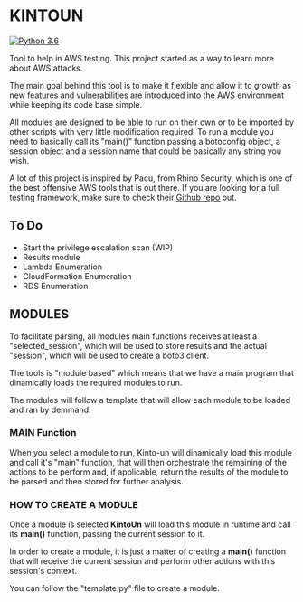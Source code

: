 # KINTOUN

[![Python 3.6](https://img.shields.io/badge/python-3.6-blue.svg)](https://www.python.org/downloads/release/python-360/)

Tool to help in AWS testing. This project started as a way to learn more about AWS attacks.

The main goal behind this tool is to make it flexible and allow it to growth as new features and vulnerabilities are introduced into the AWS environment while keeping its code base simple.

All modules are designed to be able to run on their own or to be imported by other scripts with very little modification required. To run a module you need to basically call its "main()" function passing a botoconfig object, a session object and a session name that could be basically any string you wish.

A lot of this project is inspired by Pacu, from Rhino Security, which is one of the best offensive AWS tools that is out there. If you are looking for a full testing framework, make sure to check their [Github repo](https://github.com/RhinoSecurityLabs/pacu) out.

## To Do

- Start the privilege escalation scan (WIP)
- Results module
- Lambda Enumeration
- CloudFormation Enumeration
- RDS Enumeration

## MODULES 

To facilitate parsing, all modules main functions receives at least a "selected_session", which will be used to store results and the actual "session", which will be used to create a boto3 client.

The tools is "module based" which means that we have a main program that dinamically loads the required modules to run.

The modules will follow a template that will allow each module to be loaded and ran by demmand.

### MAIN Function

When you select a module to run, Kinto-un will dinamically load this module and call it's "main" function, that will then orchestrate the remaining of the actions to be perform and, if applicable, return the results of the module to be parsed and then stored for further analysis.

### HOW TO CREATE A MODULE

Once a module is selected **KintoUn** will load this module in runtime and call its **main()** function, passing the current session to it. 

In order to create a module, it is just a matter of creating a **main()** function that will receive the current session and perform other actions with this session's context.

You can follow the "template.py" file to create a module.